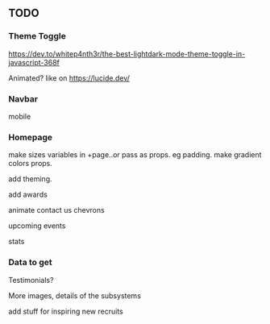 ## TODO

### Theme Toggle

https://dev.to/whitep4nth3r/the-best-lightdark-mode-theme-toggle-in-javascript-368f

Animated? like on https://lucide.dev/

### Navbar

mobile

### Homepage

make sizes variables in +page..or pass as props. eg padding.
make gradient colors props.

add theming.

add awards

animate contact us chevrons

upcoming events

stats

### Data to get

Testimonials?

More images, details of the subsystems

add stuff for inspiring new recruits
